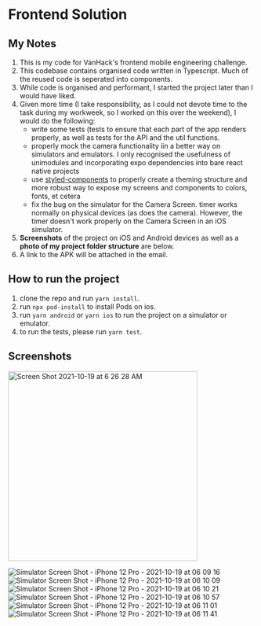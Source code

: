 # Frontend Solution

## My Notes

1. This is my code for VanHack's frontend mobile engineering challenge.
2. This codebase contains organised code written in Typescript. Much of the reused code is seperated into components.
3. While code is organised and performant, I started the project later than I would have liked.
4. Given more time (I take responsibility, as I could not devote time to the task during my workweek, so I worked on this over the weekend), I would do the following:
   - write some tests (tests to ensure that each part of the app renders properly, as well as tests for the API and the util functions.
   - properly mock the camera functionality iin a better way on simulators and emulators. I only recognised the usefulness of unimodules and incorporating expo dependencies into bare react native projects
   - use [styled-components](https://styled-components.com/) to properly create a theming structure and more robust way to expose my screens and components to colors, fonts, et cetera
   - fix the bug on the simulator for the Camera Screen. timer works normally on physical devices (as does the camera). However, the timer doesn't work properly on the Camera Screen in an iOS simulator.
5. **Screenshots** of the project on iOS and Android devices as well as a **photo of my project folder structure** are below.
6. A link to the APK will be attached in the email.

## How to run the project

1. clone the repo and run `yarn install`.
2. run `npx pod-install` to install Pods on ios.
3. run `yarn android` or `yarn ios` to run the project on a simulator or emulator.
4. to run the tests, please run `yarn test`.

## Screenshots

<img width="386" alt="Screen Shot 2021-10-19 at 6 26 28 AM" src="https://user-images.githubusercontent.com/8383707/137848964-510c36af-7dba-4d33-95e4-c16b08e96a24.png">

![Simulator Screen Shot - iPhone 12 Pro - 2021-10-19 at 06 09 16](https://user-images.githubusercontent.com/8383707/137848778-b4d29b90-8ed7-4767-a08a-b90c92714e27.png)
![Simulator Screen Shot - iPhone 12 Pro - 2021-10-19 at 06 10 09](https://user-images.githubusercontent.com/8383707/137848791-4b019000-3970-46a9-8e78-e6782850e8ed.png)
![Simulator Screen Shot - iPhone 12 Pro - 2021-10-19 at 06 10 21](https://user-images.githubusercontent.com/8383707/137848796-7cd093fb-a9ef-4108-9397-977d691de932.png)
![Simulator Screen Shot - iPhone 12 Pro - 2021-10-19 at 06 10 57](https://user-images.githubusercontent.com/8383707/137848802-084ec61b-d6f9-431c-b90e-082bbd2179e0.png)
![Simulator Screen Shot - iPhone 12 Pro - 2021-10-19 at 06 11 01](https://user-images.githubusercontent.com/8383707/137848805-98bd7f68-b8d9-4a8b-bb17-f58f7e52ca3a.png)
![Simulator Screen Shot - iPhone 12 Pro - 2021-10-19 at 06 11 41](https://user-images.githubusercontent.com/8383707/137848808-67eb48f0-e3eb-4482-84a4-7826afb814b6.png)

